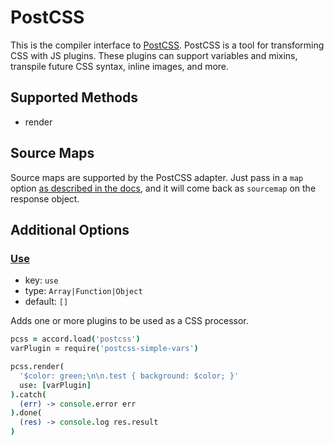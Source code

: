 # PostCSS
This is the compiler interface to [PostCSS](https://github.com/postcss/postcss). PostCSS is a tool for transforming CSS with JS plugins. These plugins can support variables and mixins, transpile future CSS syntax, inline images, and more.

## Supported Methods
 - render

## Source Maps

Source maps are supported by the PostCSS adapter. Just pass in a `map` option [as described in the docs](https://github.com/postcss/postcss#source-map), and it will come back as `sourcemap` on the response object.

## Additional Options
### [Use](https://github.com/postcss/postcss/blob/master/API.md#processoruseplugin)

 - key: `use`
 - type: `Array|Function|Object`
 - default: `[]`

Adds one or more plugins to be used as a CSS processor.

```coffee
pcss = accord.load('postcss')
varPlugin = require('postcss-simple-vars')

pcss.render(
  '$color: green;\n\n.test { background: $color; }'
  use: [varPlugin]
).catch(
  (err) -> console.error err
).done(
  (res) -> console.log res.result
)
```


